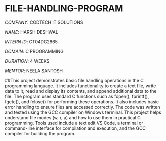 # FILE-HANDLING-PROGRAM

*COMPANY*: CODTECH IT SOLUTIONS

*NAME*: HARSH DESHWAL 

*INTERN ID*: CT04DG2865

*DOMAIN*: C PROGRAMMING

*DURATION*: 4 WEEKS

*MENTOR*: NEELA SANTOSH

##This project demonstrates basic file handling operations in the C programming language. It includes functionality to create a text file, write data to it, read and display its contents, and append additional data to the file. The program uses standard C functions such as fopen(), fprintf(), fgetc(), and fclose() for performing these operations. It also includes basic error handling to ensure files are accessed correctly. The code was written and tested using the GCC compiler on Windows terminal. This project helps understand file modes (w, r, a) and how to use them in practical C programming. Tools used include a text edit VS Code, a terminal or command-line interface for compilation and execution, and the GCC compiler for building the program.
